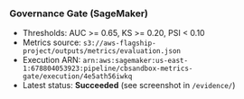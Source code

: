
### Governance Gate (SageMaker)
- Thresholds: AUC >= 0.65, KS >= 0.20, PSI < 0.10
- Metrics source: `s3://aws-flagship-project/outputs/metrics/evaluation.json`
- Execution ARN: `arn:aws:sagemaker:us-east-1:678804053923:pipeline/cbsandbox-metrics-gate/execution/4e5ath56iwkq`
- Latest status: **Succeeded** (see screenshot in `/evidence/`)
